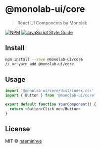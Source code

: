 # @monolab-ui/core

> React UI Components by Monolab

[![NPM](https://img.shields.io/npm/v/monolab.svg)](https://www.npmjs.com/package/monolab) [![JavaScript Style Guide](https://img.shields.io/badge/code_style-standard-brightgreen.svg)](https://standardjs.com)

## Install

```bash
npm install --save @monolab-ui/core
// or yarn add @monolab-ui/core
```

## Usage

```javascript
import '@monolab-ui/core/dist/index.css'
import { Button } from '@monolab-ui/core'

export default function YourComponent() {
  return <Button>Click me</Button>
}
```

## License

MIT © [naeminhye](https://github.com/naeminhye)
